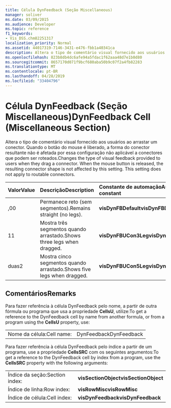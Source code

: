```yaml
---
title: Célula DynFeedback (Seção Miscellaneous)
manager: soliver
ms.date: 03/09/2015
ms.audience: Developer
ms.topic: reference
f1_keywords:
- Vis_DSS.chm82251317
localization_priority: Normal
ms.assetid: 44017319-7146-3431-e476-fbb1a40341ca
description: Altera o tipo de comentário visual fornecido aos usuários ao arrastar um conector. Quando o botão do mouse é liberado, a forma do conector resultante não é afetada por essa configuração não aplicável a conectores que podem ser roteados.
ms.openlocfilehash: 823b8db4dc6afe94a5fdac1f62aaa48d7e1b0d80
ms.sourcegitcommit: 8657170d071f9bcf680aba50b9c07f2a4fb82283
ms.translationtype: MT
ms.contentlocale: pt-BR
ms.lasthandoff: 04/28/2019
ms.locfileid: "33404796"
---
```

# <a name="dynfeedback-cell-miscellaneous-section"></a><span data-ttu-id="58380-105">Célula DynFeedback (Seção Miscellaneous)</span><span class="sxs-lookup"><span data-stu-id="58380-105">DynFeedback Cell (Miscellaneous Section)</span></span>

<span data-ttu-id="58380-p102">Altera o tipo de comentário visual fornecido aos usuários ao arrastar um conector. Quando o botão do mouse é liberado, a forma do conector resultante não é afetada por essa configuração não aplicável a conectores que podem ser roteados.</span><span class="sxs-lookup"><span data-stu-id="58380-p102">Changes the type of visual feedback provided to users when they drag a connector. When the mouse button is released, the resulting connector shape is not affected by this setting. This setting does not apply to routable connectors.</span></span>
  
|<span data-ttu-id="58380-109">**Valor**</span><span class="sxs-lookup"><span data-stu-id="58380-109">**Value**</span></span>|<span data-ttu-id="58380-110">**Descrição**</span><span class="sxs-lookup"><span data-stu-id="58380-110">**Description**</span></span>|<span data-ttu-id="58380-111">**Constante de automação**</span><span class="sxs-lookup"><span data-stu-id="58380-111">**Automation constant**</span></span>|
|:-----|:-----|:-----|
| <span data-ttu-id="58380-112">,0</span><span class="sxs-lookup"><span data-stu-id="58380-112">0</span></span>  <br/> | <span data-ttu-id="58380-113">Permanece reto (sem segmentos).</span><span class="sxs-lookup"><span data-stu-id="58380-113">Remains straight (no legs).</span></span>  <br/> |<span data-ttu-id="58380-114">**visDynFBDefault**</span><span class="sxs-lookup"><span data-stu-id="58380-114">**visDynFBDefault**</span></span> <br/> |
| <span data-ttu-id="58380-115">1</span><span class="sxs-lookup"><span data-stu-id="58380-115">1</span></span>  <br/> | <span data-ttu-id="58380-116">Mostra três segmentos quando arrastado.</span><span class="sxs-lookup"><span data-stu-id="58380-116">Shows three legs when dragged.</span></span>  <br/> |<span data-ttu-id="58380-117">**visDynFBUCon3Leg**</span><span class="sxs-lookup"><span data-stu-id="58380-117">**visDynFBUCon3Leg**</span></span> <br/> |
| <span data-ttu-id="58380-118">duas</span><span class="sxs-lookup"><span data-stu-id="58380-118">2</span></span>  <br/> | <span data-ttu-id="58380-119">Mostra cinco segmentos quando arrastado.</span><span class="sxs-lookup"><span data-stu-id="58380-119">Shows five legs when dragged.</span></span>  <br/> |<span data-ttu-id="58380-120">**visDynFBUCon5Leg**</span><span class="sxs-lookup"><span data-stu-id="58380-120">**visDynFBUCon5Leg**</span></span> <br/> |
   
## <a name="remarks"></a><span data-ttu-id="58380-121">Comentários</span><span class="sxs-lookup"><span data-stu-id="58380-121">Remarks</span></span>

<span data-ttu-id="58380-122">Para fazer referência à célula DynFeedback pelo nome, a partir de outra fórmula ou programa que usa a propriedade **CellsU**, utilize:</span><span class="sxs-lookup"><span data-stu-id="58380-122">To get a reference to the DynFeedback cell by name from another formula, or from a program using the **CellsU** property, use:</span></span> 
  
|||
|:-----|:-----|
| <span data-ttu-id="58380-123">Nome da célula:</span><span class="sxs-lookup"><span data-stu-id="58380-123">Cell name:</span></span>  <br/> | <span data-ttu-id="58380-124">DynFeedback</span><span class="sxs-lookup"><span data-stu-id="58380-124">DynFeedback</span></span>  <br/> |
   
<span data-ttu-id="58380-125">Para fazer referência à célula DynFeedback pelo índice a partir de um programa, use a propriedade **CellsSRC** com os seguintes argumentos:</span><span class="sxs-lookup"><span data-stu-id="58380-125">To get a reference to the DynFeedback cell by index from a program, use the **CellsSRC** property with the following arguments:</span></span> 
  
|||
|:-----|:-----|
| <span data-ttu-id="58380-126">Índice da seção:</span><span class="sxs-lookup"><span data-stu-id="58380-126">Section index:</span></span>  <br/> |<span data-ttu-id="58380-127">**visSectionObject**</span><span class="sxs-lookup"><span data-stu-id="58380-127">**visSectionObject**</span></span> <br/> |
| <span data-ttu-id="58380-128">Índice de linha:</span><span class="sxs-lookup"><span data-stu-id="58380-128">Row index:</span></span>  <br/> |<span data-ttu-id="58380-129">**visRowMisc**</span><span class="sxs-lookup"><span data-stu-id="58380-129">**visRowMisc**</span></span> <br/> |
| <span data-ttu-id="58380-130">Índice de célula:</span><span class="sxs-lookup"><span data-stu-id="58380-130">Cell index:</span></span>  <br/> |<span data-ttu-id="58380-131">**visDynFeedback**</span><span class="sxs-lookup"><span data-stu-id="58380-131">**visDynFeedback**</span></span> <br/> |
   

